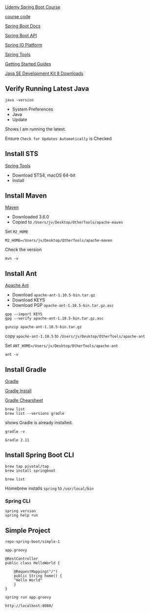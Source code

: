 

[Udemy Spring Boot Course](https://www.udemy.com/spring-boot-intro/learn/v4/t/lecture/3956862?start=0)

[course code](https://github.com/danvega/spring-boot-intro)

[Spring Boot Docs](http://docs.spring.io/spring-boot/docs/current/ref)

[Spring Boot API](http://docs.spring.io/spring-boot/docs/current/api)

[Spring IO Platform](http://spring.io/projects)

[Spring Tools](https://spring.io/tools)

[Getting Started Guides](http://spring.io/guides)

[Java SE Development Kit 8 Downloads](https://www.oracle.com/technetwork/java/javase/downloads/jdk8-downloads-2133151.html)

## Verify Running Latest Java

```
java -version
```

* System Preferences
* Java
* Update

Shows I am running the latest.

Ensure `Check for Updates Automatically` is Checked

## Install STS

[Spring Tools](https://spring.io/tools)

* Download STS4, macOS 64-bit
* Install

## Install Maven

[Maven](http://maven.apache.org/)

* Downloaded 3.6.0
* Copied to `/Users/⁨jv/⁨Desktop/⁨OtherTools⁩/apache-maven`

Set `M2_HOME`

```
M2_HOME=/Users/jv/Desktop/OtherTools/apache-maven
```

Check the version

```
mvn -v
```


## Install Ant

[Apache Ant](https://ant.apache.org)

* Download `apache-ant-1.10.5-bin.tar.gz`
* Download KEYS
* Download PGP `apache-ant-1.10.5-bin.tar.gz.asc`

```
gpg --import KEYS
gpg --verify apache-ant-1.10.5-bin.tar.gz.asc
```

```
gunzip apache-ant-1.10.5-bin.tar.gz
```

copy `apache-ant-1.10.5` to `/Users/jv/Desktop/OtherTools/apache-ant`

Set `ANT_HOME=/Users/jv/Desktop/OtherTools/apache-ant`

```
ant -v
```

## Install Gradle

[Gradle](https://gradle.org/)

[Gradle Install](https://gradle.org/install/)

[Gradle Chearsheet](https://devhints.io/homebrew)

```
brew list
brew list --versions gradle
```

shows Gradle is already installed.

```
gradle -v
```

```
Gradle 2.11
```

## Install Spring Boot CLI

```
brew tap pivotal/tap
brew install springboot
```

```
brew list
```

Homebrew installs `spring` to `/usr/local/bin`

### Spring CLI

```
spring version
spring help run
```

## Simple Project

`repo-spring-boot/simple-1`

`app.groovy`

```
@RestController
public class HelloWorld {
	
	@RequestMapping("/")
	public String home() {
	"Hello World"
	}
}
```

```
spring run app.groovy
```

```
http://localhost:8080/
```






